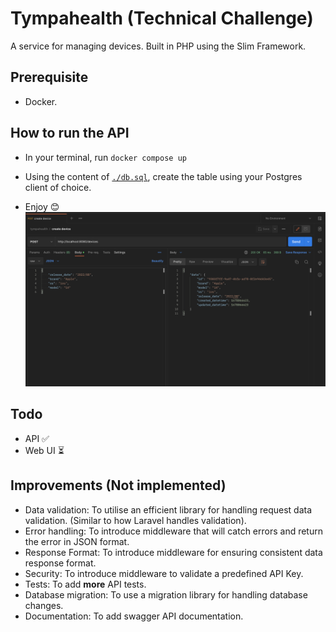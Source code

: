 # Tympahealth (Technical Challenge)

A service for managing devices. Built in PHP using the Slim Framework.

## Prerequisite

- Docker.

## How to run the API

- In your terminal, run `docker compose up`

- Using the content of [`./db.sql`](`./db.sql`), create the table using your Postgres client of choice.

- Enjoy 😊
  ![postman screenshot](./screenshot.png)

## Todo

- API ✅
- Web UI ⏳

## Improvements (Not implemented)

- Data validation: To utilise an efficient library for handling request data validation. (Similar to how Laravel handles validation).
- Error handling: To introduce middleware that will catch errors and return the error in JSON format.
- Response Format: To introduce middleware for ensuring consistent data response format.
- Security: To introduce middleware to validate a predefined API Key.
- Tests: To add **more** API tests.
- Database migration: To use a migration library for handling database changes.
- Documentation: To add swagger API documentation.
